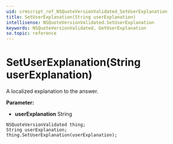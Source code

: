 ```yaml
---
uid: crmscript_ref_NSQuoteVersionValidated_SetUserExplanation
title: SetUserExplanation(String userExplanation)
intellisense: NSQuoteVersionValidated.SetUserExplanation
keywords: NSQuoteVersionValidated, GetUserExplanation
so.topic: reference
---
```


# SetUserExplanation(String userExplanation)

A localized explanation to the answer.

**Parameter:** 
 - **userExplanation** String

```crmscript
NSQuoteVersionValidated thing;
String userExplanation;
thing.SetUserExplanation(userExplanation);
```

